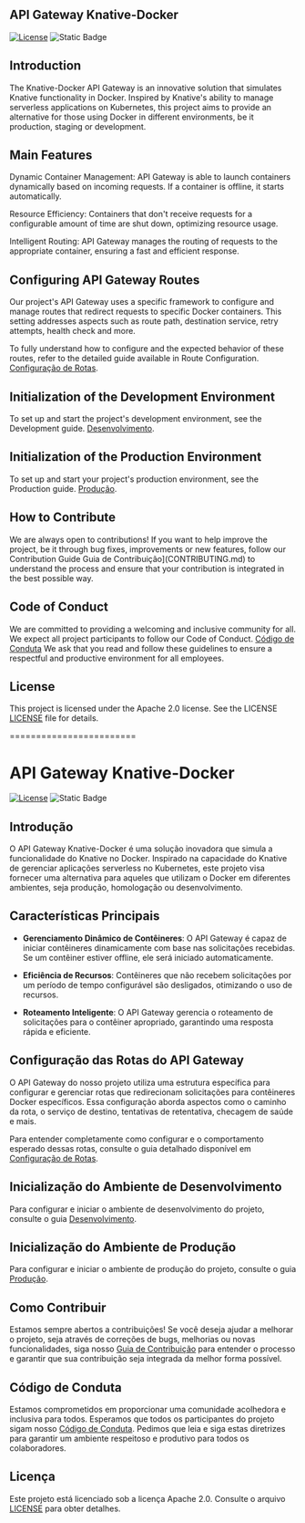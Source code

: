 ## API Gateway Knative-Docker

[![License](https://img.shields.io/badge/License-Apache%202.0-blue.svg)](LICENSE) ![Static Badge](https://img.shields.io/badge/N%C3%A3o%20pronto%20para%20produ%C3%A7%C3%A3o-red)

## Introduction

The Knative-Docker API Gateway is an innovative solution that simulates Knative functionality in Docker. Inspired by Knative's ability to manage serverless applications on Kubernetes, this project aims to provide an alternative for those using Docker in different environments, be it production, staging or development.

## Main Features

Dynamic Container Management: API Gateway is able to launch containers dynamically based on incoming requests. If a container is offline, it starts automatically.

Resource Efficiency: Containers that don't receive requests for a configurable amount of time are shut down, optimizing resource usage.

Intelligent Routing: API Gateway manages the routing of requests to the appropriate container, ensuring a fast and efficient response.

## Configuring API Gateway Routes

Our project's API Gateway uses a specific framework to configure and manage routes that redirect requests to specific Docker containers. This setting addresses aspects such as route path, destination service, retry attempts, health check and more.

To fully understand how to configure and the expected behavior of these routes, refer to the detailed guide available in Route Configuration. [Configuração de Rotas](./ROUTE_CONFIGURATION.md).

## Initialization of the Development Environment

To set up and start the project's development environment, see the Development guide. [Desenvolvimento](./desenvolvimento.md).

## Initialization of the Production Environment

To set up and start your project's production environment, see the Production guide. [Produção](./producao.md).

## How to Contribute

We are always open to contributions! If you want to help improve the project, be it through bug fixes, improvements or new features, follow our Contribution Guide Guia de Contribuição](CONTRIBUTING.md) to understand the process and ensure that your contribution is integrated in the best possible way.

## Code of Conduct

We are committed to providing a welcoming and inclusive community for all. We expect all project participants to follow our Code of Conduct. [Código de Conduta](CODE_OF_CONDUCT.md) We ask that you read and follow these guidelines to ensure a respectful and productive environment for all employees.

## License

This project is licensed under the Apache 2.0 license. See the LICENSE [LICENSE](LICENSE) file for details.

========================

# API Gateway Knative-Docker

[![License](https://img.shields.io/badge/License-Apache%202.0-blue.svg)](LICENSE) ![Static Badge](https://img.shields.io/badge/N%C3%A3o%20pronto%20para%20produ%C3%A7%C3%A3o-red)

## Introdução

O API Gateway Knative-Docker é uma solução inovadora que simula a funcionalidade do Knative no Docker. Inspirado na capacidade do Knative de gerenciar aplicações serverless no Kubernetes, este projeto visa fornecer uma alternativa para aqueles que utilizam o Docker em diferentes ambientes, seja produção, homologação ou desenvolvimento.

## Características Principais

- **Gerenciamento Dinâmico de Contêineres**: O API Gateway é capaz de iniciar contêineres dinamicamente com base nas solicitações recebidas. Se um contêiner estiver offline, ele será iniciado automaticamente.

- **Eficiência de Recursos**: Contêineres que não recebem solicitações por um período de tempo configurável são desligados, otimizando o uso de recursos.

- **Roteamento Inteligente**: O API Gateway gerencia o roteamento de solicitações para o contêiner apropriado, garantindo uma resposta rápida e eficiente.

## Configuração das Rotas do API Gateway

O API Gateway do nosso projeto utiliza uma estrutura específica para configurar e gerenciar rotas que redirecionam solicitações para contêineres Docker específicos. Essa configuração aborda aspectos como o caminho da rota, o serviço de destino, tentativas de retentativa, checagem de saúde e mais.

Para entender completamente como configurar e o comportamento esperado dessas rotas, consulte o guia detalhado disponível em [Configuração de Rotas](./ROUTE_CONFIGURATION.md).

## Inicialização do Ambiente de Desenvolvimento

Para configurar e iniciar o ambiente de desenvolvimento do projeto, consulte o guia [Desenvolvimento](./desenvolvimento.md).

## Inicialização do Ambiente de Produção

Para configurar e iniciar o ambiente de produção do projeto, consulte o guia [Produção](./producao.md).

## Como Contribuir

Estamos sempre abertos a contribuições! Se você deseja ajudar a melhorar o projeto, seja através de correções de bugs, melhorias ou novas funcionalidades, siga nosso [Guia de Contribuição](CONTRIBUTING.md) para entender o processo e garantir que sua contribuição seja integrada da melhor forma possível.

## Código de Conduta

Estamos comprometidos em proporcionar uma comunidade acolhedora e inclusiva para todos. Esperamos que todos os participantes do projeto sigam nosso [Código de Conduta](CODE_OF_CONDUCT.md). Pedimos que leia e siga estas diretrizes para garantir um ambiente respeitoso e produtivo para todos os colaboradores.

## Licença

Este projeto está licenciado sob a licença Apache 2.0. Consulte o arquivo [LICENSE](LICENSE) para obter detalhes.
